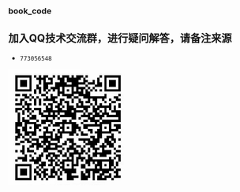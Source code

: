 ### book_code

## 加入QQ技术交流群，进行疑问解答，请备注来源
- `773056548` 

  
![book](https://github.com/limithit/pic/blob/main/book.png)
